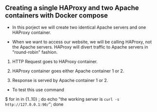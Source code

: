 ## Creating a single HAProxy and two Apache containers with Docker compose

- In this porject  we will create  two identical Apache servers and one HAProxy container. 

- When we want to access our website, we will be calling HAProxy, not the Apache servers. HAProxy will divert traffic to Apache servers in "round-robin" fashion.

1. HTTP Request goes to HAProxy container.

2. HAProxy container goes  either Apache container 1 or 2.

3. Response is served by Apache container 1 or 2.

- To test this use command 

 $ for in in {1..10} ; do echo "the working server is `curl -s http://127.0.0.1:90/`"; done

